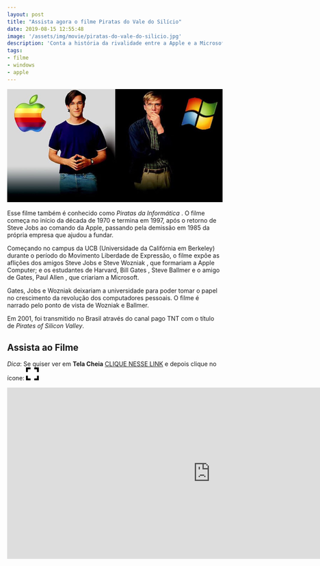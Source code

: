 ```yaml
---
layout: post
title: "Assista agora o filme Piratas do Vale do Silício"
date: 2019-08-15 12:55:48
image: '/assets/img/movie/piratas-do-vale-do-silicio.jpg'
description: 'Conta a história da rivalidade entre a Apple e a Microsoft'
tags:
- filme
- windows
- apple
---
```



![Piratas do Vale do Silício](/assets/img/movie/piratas-do-vale-do-silicio.jpg)

Esse filme também é conhecido como *Piratas da Informática* . O filme começa no início da década de 1970 e termina em 1997, após o retorno de Steve Jobs ao comando da Apple, passando pela demissão em 1985 da própria empresa que ajudou a fundar.

Começando no campus da UCB (Universidade da Califórnia em Berkeley) durante o período do Movimento Liberdade de Expressão, o filme expõe as aflições dos amigos Steve Jobs e Steve Wozniak , que formariam a Apple Computer; e os estudantes de Harvard, Bill Gates , Steve Ballmer e o amigo de Gates, Paul Allen , que criariam a Microsoft.

Gates, Jobs e Wozniak deixariam a universidade para poder tomar o papel no crescimento da revolução dos computadores pessoais. O filme é narrado pelo ponto de vista de Wozniak e Ballmer.

Em 2001, foi transmitido no Brasil através do canal pago TNT com o título de *Pirates of Silicon Valley*. 

## Assista ao Filme

<script async src="https://pagead2.googlesyndication.com/pagead/js/adsbygoogle.js"></script>
<!-- Informat -->
<ins class="adsbygoogle"
     style="display:block"
     data-ad-client="ca-pub-2838251107855362"
     data-ad-slot="2327980059"
     data-ad-format="auto"
     data-full-width-responsive="true"></ins>
<script>
(adsbygoogle = window.adsbygoogle || []).push({});
</script>

*Dica*: Se quiser ver em **Tela Cheia** [CLIQUE NESSE LINK](https://drive.google.com/file/d/1J4FzL7BP7kBkCdlYWBWLnDQpGWxHK20Z/view) e depois clique no ícone: ![Full Screen](/assets/img/movie/fullscreen-30.png)

<iframe style="border:none;" src="https://drive.google.com/file/d/1J4FzL7BP7kBkCdlYWBWLnDQpGWxHK20Z/preview" width="950" height="400"></iframe>
